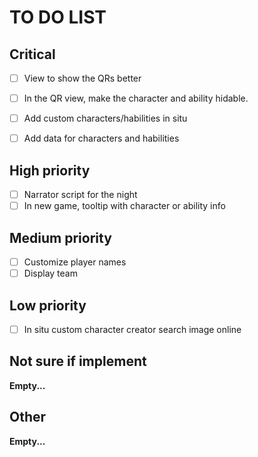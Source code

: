 # TO DO LIST

## Critical
- [ ] View to show the QRs better
- [ ] In the QR view, make the character and ability hidable.
- [ ] Add custom characters/habilities in situ
- [ ] Add data for characters and habilities


## High priority
- [ ] Narrator script for the night
- [ ] In new game, tooltip with character or ability info

## Medium priority
- [ ] Customize player names
- [ ] Display team

## Low priority
- [ ] In situ custom character creator search image online

## Not sure if implement
__Empty...__

## Other
__Empty...__
